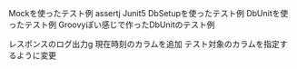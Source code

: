 Mockを使ったテスト例
    assertj
    Junit5
DbSetupを使ったテスト例
DbUnitを使ったテスト例
Groovyぽい感じで作ったDbUnitのテスト例

レスポンスのログ出力g
現在時刻のカラムを追加
テスト対象のカラムを指定するように変更